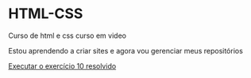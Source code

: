 # HTML-CSS
 Curso de html e css curso em video

Estou aprendendo a criar sites e agora vou gerenciar meus repositórios

<a href="https://carlosrafaelsilva.github.io/HTML-CSS/Exerc%C3%ADcios/M%C3%B3dulo%202//exdesafio10/exdesafio10resolvido/android.html#">Executar o exercício 10 resolvido</a>

